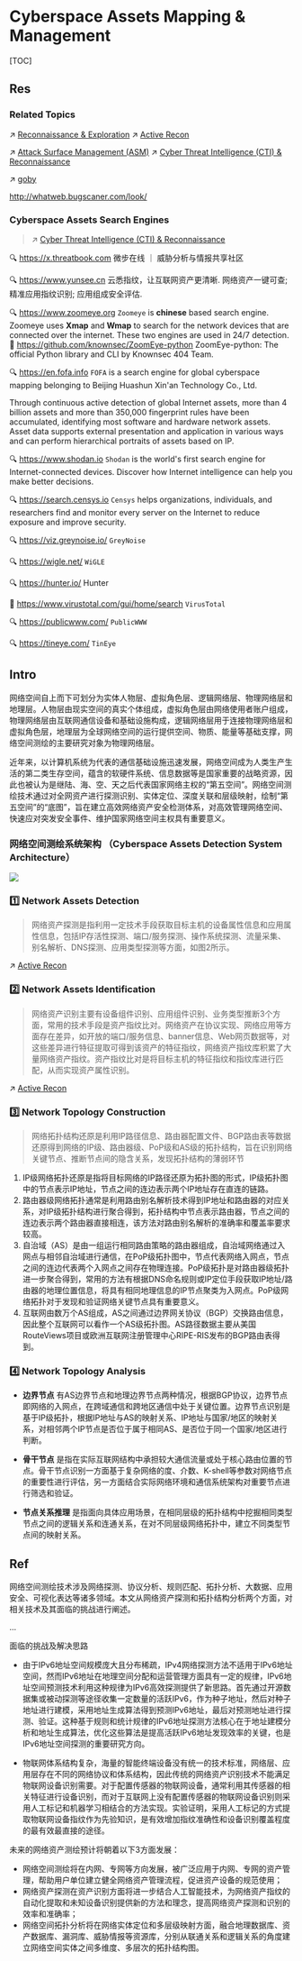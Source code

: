 # Cyberspace Assets Mapping & Management

[TOC]



## Res
### Related Topics
↗ [Reconnaissance & Exploration](../../../☠️%20Kill%20Chain%20&%20Security%20Tool%20Box/Reconnaissance%20&%20Exploration/Reconnaissance%20&%20Exploration.md)
↗ [Active Recon](../../🐗%20Cybersecurity%20Threats%20&%20Attacks/🛰️%20Cyber%20Threat%20Intelligence%20(CTI)%20&%20Reconnaissance/Active%20Recon/Active%20Recon.md)

↗ [Attack Surface Management (ASM)](../🚀%20Attack%20Surface%20Management%20(ASM)/Attack%20Surface%20Management%20(ASM).md)
↗ [Cyber Threat Intelligence (CTI) & Reconnaissance](../../🐗%20Cybersecurity%20Threats%20&%20Attacks/🛰️%20Cyber%20Threat%20Intelligence%20(CTI)%20&%20Reconnaissance/Cyber%20Threat%20Intelligence%20(CTI)%20&%20Reconnaissance.md)

↗ [goby](../../../☠️%20Kill%20Chain%20&%20Security%20Tool%20Box/Reconnaissance%20&%20Exploration/goby.md)

http://whatweb.bugscaner.com/look/


### Cyberspace Assets Search Engines
> ↗ [Cyber Threat Intelligence (CTI) & Reconnaissance](../../🐗%20Cybersecurity%20Threats%20&%20Attacks/🛰️%20Cyber%20Threat%20Intelligence%20(CTI)%20&%20Reconnaissance/Cyber%20Threat%20Intelligence%20(CTI)%20&%20Reconnaissance.md)

🔍 https://x.threatbook.com
微步在线 ｜ 威胁分析与情报共享社区

🔍 https://www.yunsee.cn
云悉指纹，让互联网资产更清晰. 网络资产一键可查; 精准应用指纹识别; 应用组成安全评估.

🔍 https://www.zoomeye.org
`Zoomeye` is **chinese** based search engine. Zoomeye uses **Xmap** and **Wmap** to search for the network devices that are connected over the internet. These two engines are used in 24/7 detection.
🚧 https://github.com/knownsec/ZoomEye-python
ZoomEye-python: The official Python library and CLI by Knownsec 404 Team.

🔍 https://en.fofa.info
`FOFA` is a search engine for global cyberspace mapping belonging to Beijing Huashun Xin'an Technology Co., Ltd.

Through continuous active detection of global Internet assets, more than 4 billion assets and more than 350,000 fingerprint rules have been accumulated, identifying most software and hardware network assets. Asset data supports external presentation and application in various ways and can perform hierarchical portraits of assets based on IP.

🔍 https://www.shodan.io
`Shodan` is the world's first search engine for Internet-connected devices. Discover how Internet intelligence can help you make better decisions.

🔍 https://search.censys.io
`Censys` helps organizations, individuals, and researchers find and monitor every server on the Internet to reduce exposure and improve security.

🔍 https://viz.greynoise.io/
`GreyNoise`

🔍 https://wigle.net/
`WiGLE`

🔍 https://hunter.io/
Hunter

🧰 https://www.virustotal.com/gui/home/search
`VirusTotal`

🔍 https://publicwww.com/
`PublicWWW`

🔍 https://tineye.com/
`TinEye`



## Intro
网络空间自上而下可划分为实体人物层、虚拟角色层、逻辑网络层、物理网络层和地理层。人物层由现实空间的真实个体组成，虚拟角色层由网络使用者账户组成，物理网络层由互联网通信设备和基础设施构成，逻辑网络层用于连接物理网络层和虚拟角色层，地理层为全球网络空间的运行提供空间、物质、能量等基础支撑，网络空间测绘的主要研究对象为物理网络层。

近年来，以计算机系统为代表的通信基础设施迅速发展，网络空间成为人类生产生活的第二类生存空间，蕴含的软硬件系统、信息数据等是国家重要的战略资源，因此也被认为是继陆、海、空、天之后代表国家网络主权的“第五空间”。网络空间测绘技术通过对全网资产进行探测识别、实体定位、深度关联和层级映射，绘制“第五空间”的“底图”，旨在建立高效网络资产安全检测体系，对高效管理网络空间、快速应对突发安全事件、维护国家网络空间主权具有重要意义。


### 网络空间测绘系统架构 （Cyberspace Assets Detection System Architecture）
![](../../../../../../Assets/Pics/Pasted%20image%2020231005164056.png)


### 1️⃣ Network Assets Detection
> 网络资产探测是指利用一定技术手段获取目标主机的设备属性信息和应用属性信息，包括IP存活性探测、端口/服务探测、操作系统探测、流量采集、别名解析、DNS探测、应用类型探测等方面，如图2所示。

↗ [Active Recon](../../🐗%20Cybersecurity%20Threats%20&%20Attacks/🛰️%20Cyber%20Threat%20Intelligence%20(CTI)%20&%20Reconnaissance/Active%20Recon/Active%20Recon.md)


### 2️⃣ Network Assets Identification
> 网络资产识别主要有设备组件识别、应用组件识别、业务类型推断3个方面，常用的技术手段是资产指纹比对。网络资产在协议实现、网络应用等方面存在差异，如开放的端口/服务信息、banner信息、Web网页数据等，对这些差异进行特征提取可得到该资产的特征指纹，网络资产指纹库积累了大量网络资产指纹。资产指纹比对是将目标主机的特征指纹和指纹库进行匹配，从而实现资产属性识别。

↗ [Active Recon](../../🐗%20Cybersecurity%20Threats%20&%20Attacks/🛰️%20Cyber%20Threat%20Intelligence%20(CTI)%20&%20Reconnaissance/Active%20Recon/Active%20Recon.md)


### 3️⃣ Network Topology Construction
> 网络拓扑结构还原是利用IP路径信息、路由器配置文件、BGP路由表等数据还原得到网络的IP级、路由器级、PoP级和AS级的拓扑结构，旨在识别网络关键节点、推断节点间的隐含关系，发现拓扑结构的薄弱环节

1. IP级网络拓扑还原是指将目标网络的IP路径还原为拓扑图的形式，IP级拓扑图中的节点表示IP地址，节点之间的连边表示两个IP地址存在直连的链路。
2. 路由器级网络拓扑通常是利用路由别名解析技术得到IP地址和路由器的对应关系，对IP级拓扑结构进行聚合得到，拓扑结构中节点表示路由器，节点之间的连边表示两个路由器直接相连，该方法对路由别名解析的准确率和覆盖率要求较高。
3. 自治域（AS）是由一组运行相同路由策略的路由器组成，自治域网络通过入网点与相邻自治域进行通信，在PoP级拓扑图中，节点代表网络入网点，节点之间的连边代表两个入网点之间存在物理连接。PoP级拓扑是对路由器级拓扑进一步聚合得到，常用的方法有根据DNS命名规则或IP定位手段获取IP地址/路由器的地理位置信息，将具有相同地理信息的IP节点聚类为入网点。PoP级网络拓扑对于发现和验证网络关键节点具有重要意义。
4. 互联网由数万个AS组成，AS之间通过边界网关协议（BGP）交换路由信息，因此整个互联网可以看作一个AS级拓扑图。AS路径数据主要从美国RouteViews项目或欧洲互联网注册管理中心RIPE-RIS发布的BGP路由表得到。


### 4️⃣ Network Topology Analysis
- **边界节点** 有AS边界节点和地理边界节点两种情况，根据BGP协议，边界节点即网络的入网点，在跨域通信和跨地区通信中处于关键位置。边界节点识别是基于IP级拓扑，根据IP地址与AS的映射关系、IP地址与国家/地区的映射关系，对相邻两个IP节点是否位于属于相同AS、是否位于同一个国家/地区进行判断。

- **骨干节点** 是指在实际互联网结构中承担较大通信流量或处于核心路由位置的节点。骨干节点识别一方面基于复杂网络的度、介数、K-shell等参数对网络节点的重要性进行评估，另一方面结合实际网络环境和通信系统架构对重要节点进行筛选和验证。

- **节点关系推理** 是指面向具体应用场景，在相同层级的拓扑结构中挖掘相同类型节点之间的逻辑关系和连通关系，在对不同层级网络拓扑中，建立不同类型节点间的映射关系。



## Ref
[👍 网络空间资产探测与分析技术研究 | 国家保密局]: http://www.gjbmj.gov.cn/n1/2022/0422/c411145-32406257.html

网络空间测绘技术涉及网络探测、协议分析、规则匹配、拓扑分析、大数据、应用安全、可视化表达等诸多领域。本文从网络资产探测和拓扑结构分析两个方面，对相关技术及其面临的挑战进行阐述。

...

面临的挑战及解决思路
- 由于IPv6地址空间规模庞大且分布稀疏，IPv4网络探测方法不适用于IPv6地址空间，然而IPv6地址在地理空间分配和运营管理方面具有一定的规律，IPv6地址空间预测技术利用这种规律为IPv6高效探测提供了新思路。首先通过开源数据集或被动探测等途径收集一定数量的活跃IPv6，作为种子地址，然后对种子地址进行建模，采用地址生成算法得到预测IPv6地址，最后对预测地址进行探测、验证。这种基于规则和统计规律的IPv6地址探测方法核心在于地址建模分析和地址生成算法，优化这些算法是提高活跃IPv6地址发现效率的关键，也是IPv6地址空间探测的重要研究方向。

- 物联网体系结构复杂，海量的智能终端设备没有统一的技术标准，网络层、应用层存在不同的网络协议和体系结构，因此传统的网络资产识别技术不能满足物联网设备识别需要。对于配置传感器的物联网设备，通常利用其传感器的相关特征进行设备识别，而对于互联网上没有配置传感器的物联网设备识别则采用人工标记和机器学习相结合的方法实现。实验证明，采用人工标记的方式提取物联网设备指纹作为先验知识，是有效增加指纹准确性和设备识别覆盖程度的最有效最直接的途径。

未来的网络资产测绘预计将朝着以下3方面发展：
- 网络空间测绘将在内网、专网等方向发展，被广泛应用于内网、专网的资产管理，帮助用户单位建立健全网络资产管理流程，促进资产设备的规范使用；
- 网络资产探测在资产识别方面将进一步结合人工智能技术，为网络资产指纹的自动化提取和未知设备识别提供新的方法和理念，提高网络资产探测和识别的效率和准确率；
- 网络空间拓扑分析将在网络实体定位和多层级映射方面，融合地理数据库、资产数据库、漏洞库、威胁情报等资源库，分别从联通关系和逻辑关系的角度建立网络空间实体之间多维度、多层次的拓扑结构图。


[棚改的高峰与退潮：货币化安置政策成拐点]: https://finance.sina.cn/2020-11-26/detail-iiznezxs3892038.d.html

[Zoomeye — Find open servers, Webcams, Porn sites vulnerabilities | Medium]: https://medium.com/@danielwebimprints/zoomeye-find-open-servers-webcams-porn-sites-vulnerabilities-c8096e05b45

[👍 最受黑客和安全专家青睐的10款搜索引擎]: https://mp.weixin.qq.com/s/Shtq_iu95lyhnOFDKzc2kA